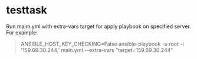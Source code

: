 # testtask
Run maim.yml with extra-vars target for apply playbook on specified server. For example:
> ANSIBLE_HOST_KEY_CHECKING=False ansible-playbook -u root -i '159.69.30.244,' main.yml --extra-vars "target=159.69.30.244"
